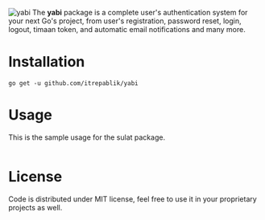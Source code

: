 ![yabi](https://user-images.githubusercontent.com/58651329/82560774-a7c70000-9ba4-11ea-9503-ebf3684b17cd.png)
The **yabi** package is a complete user's authentication system for your next Go's project, from user's registration, password reset, login, logout, timaan token, and automatic email notifications and many more.

# Installation
```
go get -u github.com/itrepablik/yabi
```

# Usage
This is the sample usage for the sulat package.
```

```
# License
Code is distributed under MIT license, feel free to use it in your proprietary projects as well.
